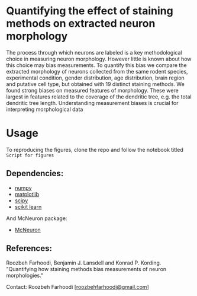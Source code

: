 # Quantifying the effect of staining methods on extracted neuron morphology

The process through which neurons are labeled is a key methodological choice in measuring neuron morphology. However little is known about how this choice may bias measurements. To quantify this bias we compare the extracted morphology of neurons collected from the same rodent species, experimental condition, gender distribution, age distribution, brain region and putative cell type, but obtained with 19 distinct staining methods. We found strong biases on measured features of morphology. These were largest in features related to the coverage of the dendritic tree, e.g. the total dendritic tree length. Understanding measurement biases is crucial for interpreting morphological data

# Usage
To reproducing the figures, clone the repo and follow the notebook titled `Script for figures`

## Dependencies:

- [numpy](http://www.numpy.org/)
- [matplotlib](http://matplotlib.org/)
- [scipy](https://www.scipy.org/)
- [scikit learn](https://scikit-learn.org/stable/)

And McNeuron package:
- [McNeuron](https://github.com/BonsaiNet/McNeuron)

## References:
Roozbeh Farhoodi, Benjamin J. Lansdell and Konrad P. Kording. "Quantifying how staining methods bias measurements of neuron morphologies." 

Contact: Roozbeh Farhoodi [roozbehfarhoodi@gmail.com]
